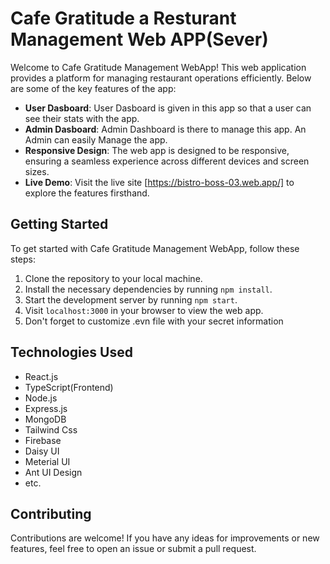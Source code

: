 # Cafe Gratitude a Resturant Management Web APP(Sever)

Welcome to Cafe Gratitude Management WebApp! This web application provides a platform for managing restaurant operations efficiently. Below are some of the key features of the app:

- **User Dasboard**: User Dasboard is given in this app so that a user can see their stats with the app.
- **Admin Dasboard**: Admin Dashboard is there to manage this app. An Admin can easily Manage the app.
- **Responsive Design**: The web app is designed to be responsive, ensuring a seamless experience across different devices and screen sizes.
- **Live Demo**: Visit the live site [https://bistro-boss-03.web.app/] to explore the features firsthand.

## Getting Started

To get started with Cafe Gratitude Management WebApp, follow these steps:

1. Clone the repository to your local machine.
2. Install the necessary dependencies by running `npm install`.
3. Start the development server by running `npm start`.
4. Visit `localhost:3000` in your browser to view the web app.
5. Don't forget to customize .evn file with your secret information

## Technologies Used

- React.js
- TypeScript(Frontend)
- Node.js
- Express.js
- MongoDB
- Tailwind Css
- Firebase
- Daisy UI
- Meterial UI
- Ant UI Design
- etc.

## Contributing

Contributions are welcome! If you have any ideas for improvements or new features, feel free to open an issue or submit a pull request.

